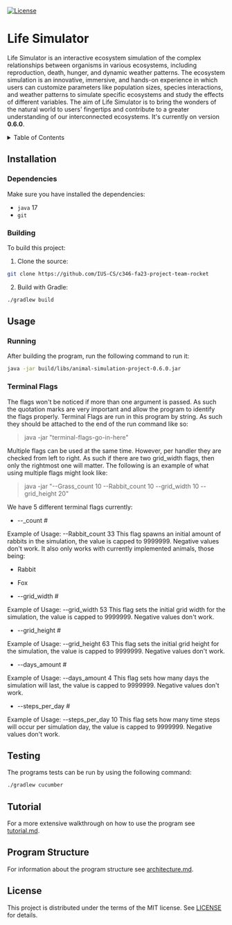 [![License](https://badgen.net/badge/License/MIT/blue)](LICENSE)

# Life Simulator

Life Simulator is an interactive ecosystem simulation of the complex relationships between organisms in various 
ecosystems, including reproduction, death, hunger, and dynamic weather patterns. The ecosystem simulation is an 
innovative, immersive, and hands-on experience in which users can customize parameters like population sizes, species 
interactions, and weather patterns to simulate specific ecosystems and study the effects of different variables. The aim 
of Life Simulator is to bring the wonders of the natural world to users' fingertips and contribute to a greater 
understanding of our interconnected ecosystems. It's currently on version **0.6.0**.

<details>
<summary>Table of Contents</summary>

* [Installation](#installation)
  * [Dependencies](#dependencies)
  * [Building](#building)
* [Usage](#usage)
  * [Running](#running)
  * [Terminal Flags](#terminal-flags)
* [Testing](#testing)
* [Tutorial](#tutorial)
* [Program Structure](#program-structure)
* [License](#license)

</details>

## Installation

### Dependencies

Make sure you have installed the dependencies:
* `java` 17
* `git`

### Building

To build this project:

1. Clone the source:

```sh
git clone https://github.com/IUS-CS/c346-fa23-project-team-rocket
```

2. Build with Gradle:

```sh
./gradlew build
```

## Usage

### Running

After building the program, run the following command to run it:

```sh
java -jar build/libs/animal-simulation-project-0.6.0.jar
```

### Terminal Flags

The flags won't be noticed if more than one argument is passed. As such the quotation marks are very important and allow 
the program to identify the flags properly. Terminal Flags are run in this program by string. As such they should be 
attached to the end of the run command like so:

> java -jar <path-to-jar> "terminal-flags-go-in-here"

Multiple flags can be used at the same time. However, per handler they are checked from left to right. As such if there 
are two grid_width flags, then only the rightmost one will matter. The following is an example of what using multiple 
flags might look like:

> java -jar <path-to-jar> "--Grass_count 10 --Rabbit_count 10 --grid_width 10 --grid_height 20"

We have 5 different terminal flags currently:

* --<organism-name>_count #

Example of Usage: --Rabbit_count 33
This flag spawns an initial amount of rabbits in the simulation, the value is capped to 9999999. Negative values don't 
work. It also only works with currently implemented animals, those being:

* Rabbit
* Fox


* --grid_width #

Example of Usage: --grid_width 53
This flag sets the initial grid width for the simulation, the value is capped to 9999999. Negative values don't work.

* --grid_height #
 
Example of Usage: --grid_height 63
This flag sets the initial grid height for the simulation, the value is capped to 9999999. Negative values don't work.

* --days_amount #

Example of Usage: --days_amount 4
This flag sets how many days the simulation will last, the value is capped to 9999999. Negative values don't work.

* --steps_per_day #

Example of Usage: --steps_per_day 10
This flag sets how many time steps will occur per simulation day, the value is capped to 9999999. Negative values don't 
work.

## Testing

The programs tests can be run by using the following command:

```sh
./gradlew cucumber
```

## Tutorial

For a more extensive walkthrough on how to use the program see [tutorial.md](doc/tutorial.md).

## Program Structure

For information about the program structure see [architecture.md](doc/architecture.md).

## License

This project is distributed under the terms of the MIT license. See [LICENSE](LICENSE) for details.
